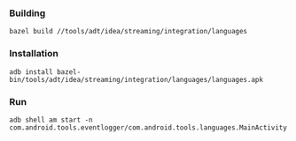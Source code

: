 ### Building
```
bazel build //tools/adt/idea/streaming/integration/languages
```

### Installation
```
adb install bazel-bin/tools/adt/idea/streaming/integration/languages/languages.apk
```

### Run
```
adb shell am start -n com.android.tools.eventlogger/com.android.tools.languages.MainActivity
```
